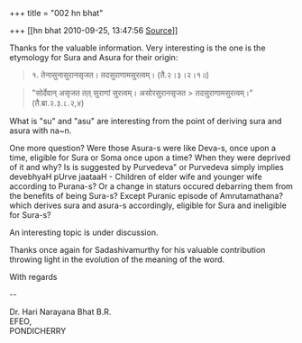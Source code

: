 +++
title = "002 hn bhat"

+++
[[hn bhat	2010-09-25, 13:47:56 [Source](https://groups.google.com/g/bvparishat/c/1upJUorV_j8)]]



Thanks for the valuable information. Very interesting is the one is the etymology for Sura and Asura for their origin:

  

> १. तेनासुनासुरानसृजत। तदसुराणामसुरत्वम्। (तै.२।३।२।१॥)

  

> "सोर्देवान् असृजत तत़् सुराणां सुरत्वम्। असोरसुरानसृजत > तदसुराणामसुरत्वम्।"(तै.ब्रा.२.३.८.२,४)

  

What is "su" and "asu" are interesting from the point of deriving sura and asura with na\~n.

  

One more question? Were those Asura-s were like Deva-s, once upon a time, eligible for Sura or Soma once upon a time? When they were deprived of it and why? Is is suggested by Purvedeva" or Purvedeva simply implies devebhyaH pUrve jaataaH - Children of elder wife and younger wife according to Purana-s? Or a change in staturs occured debarring them from the benefits of being Sura-s? Except Puranic episode of Amrutamathana? which derives sura and asura-s accordingly, eligible for Sura and ineligible for Sura-s?

  

An interesting topic is under discussion.

  

Thanks once again for Sadashivamurthy for his valuable contribution throwing light in the evolution of the meaning of the word.

  

With regards

  

--

Dr. Hari Narayana Bhat B.R.  
EFEO,  
PONDICHERRY  

